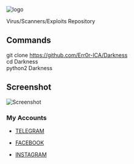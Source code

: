![logo](https://i.postimg.cc/rpGFNGSV/Screenshot-20200930-061325-Chrome.jpg)


Virus/Scanners/Exploits Repository 

## Commands
git clone https://github.com/Err0r-ICA/Darkness <br>
cd Darkness <br>
python2 Darkness <br>

## Screenshot 
![Screenshot](https://i.postimg.cc/FmSMd6JQ/Screenshot-20200425-150032-Termux.jpg) 

### My Accounts

* [TELEGRAM](https://t.me/termuxxhacking)

* [FACEBOOK](https://www.facebook.com/termuxxhacking)

* [INSTAGRAM](https://instagram.com/termux_hacking)
